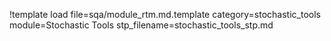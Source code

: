 !template load file=sqa/module_rtm.md.template category=stochastic_tools module=Stochastic Tools stp_filename=stochastic_tools_stp.md
